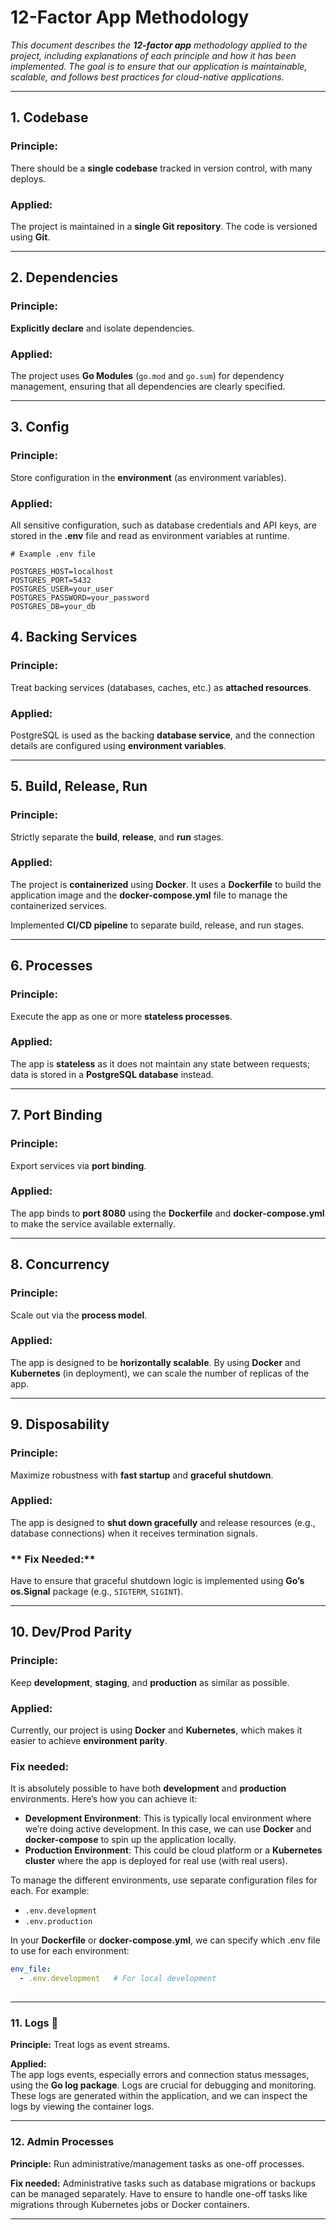 # **12-Factor App Methodology**

_This document describes the **12-factor app** methodology applied to the project, including explanations of each principle and how it has been implemented. The goal is to ensure that our application is maintainable, scalable, and follows best practices for cloud-native applications._

---

## 1. **Codebase** 

### Principle:
There should be a **single codebase** tracked in version control, with many deploys.

### Applied:
The project is maintained in a **single Git repository**. The code is versioned using **Git**.

---

## 2. **Dependencies**

### Principle:
**Explicitly declare** and isolate dependencies.

### Applied:
The project uses **Go Modules** (`go.mod` and `go.sum`) for dependency management, ensuring that all dependencies are clearly specified.

---

## 3. **Config**

### Principle:
Store configuration in the **environment** (as environment variables).

### Applied:
All sensitive configuration, such as database credentials and API keys, are stored in the **.env** file and read as environment variables at runtime.

```. env
# Example .env file

POSTGRES_HOST=localhost
POSTGRES_PORT=5432
POSTGRES_USER=your_user
POSTGRES_PASSWORD=your_password
POSTGRES_DB=your_db
```

## 4. **Backing Services**

### **Principle:**
Treat backing services (databases, caches, etc.) as **attached resources**.

### **Applied:**
PostgreSQL is used as the backing **database service**, and the connection details are configured using **environment variables**.

---

## 5. **Build, Release, Run**

### **Principle:**
Strictly separate the **build**, **release**, and **run** stages.

### **Applied:**
The project is **containerized** using **Docker**. It uses a **Dockerfile** to build the application image and the **docker-compose.yml** file to manage the containerized services.

Implemented **CI/CD pipeline** to separate build, release, and run stages.

---

## 6. **Processes**

### **Principle:**
Execute the app as one or more **stateless processes**.

### **Applied:**
The app is **stateless** as it does not maintain any state between requests; data is stored in a **PostgreSQL database** instead.

---

## 7. **Port Binding**

### **Principle:**
Export services via **port binding**.

### **Applied:**
The app binds to **port 8080** using the **Dockerfile** and **docker-compose.yml** to make the service available externally.

---

## 8. **Concurrency**

### **Principle:**
Scale out via the **process model**.

### **Applied:**
The app is designed to be **horizontally scalable**. By using **Docker** and **Kubernetes** (in deployment), we can scale the number of replicas of the app.

---

## 9. **Disposability**

### **Principle:**
Maximize robustness with **fast startup** and **graceful shutdown**.

### **Applied:**
The app is designed to **shut down gracefully** and release resources (e.g., database connections) when it receives termination signals.

### ** Fix Needed:**
Have to ensure that graceful shutdown logic is implemented using **Go’s os.Signal** package (e.g., `SIGTERM`, `SIGINT`).
 
---

## 10. **Dev/Prod Parity**

### **Principle:**
Keep **development**, **staging**, and **production** as similar as possible.

### **Applied:**
Currently, our project is using **Docker** and **Kubernetes**, which makes it easier to achieve **environment parity**.

### **Fix needed:**
It is absolutely possible to have both **development** and **production** environments. Here’s how you can achieve it:

- **Development Environment**: This is typically local environment where we’re doing active development. In this case, we can use **Docker** and **docker-compose** to spin up the application locally.
- **Production Environment**: This could be cloud platform or a **Kubernetes cluster** where the app is deployed for real use (with real users).

To manage the different environments, use separate configuration files for each. For example:
- `.env.development`
- `.env.production`

In your **Dockerfile** or **docker-compose.yml**, we can specify which .env file to use for each environment:

```yaml
env_file:
  - .env.development   # For local development
  
```

---

### 11. Logs :ledger:

**Principle:** Treat logs as event streams.

**Applied:**  
The app logs events, especially errors and connection status messages, using the **Go log package**. Logs are crucial for debugging and monitoring. These logs are generated within the application, and we can inspect the logs by viewing the container logs.

---


### 12. Admin Processes

**Principle:** Run administrative/management tasks as one-off processes.

**Fix needed:** Administrative tasks such as database migrations or backups can be managed separately. Have to ensure to handle one-off tasks like migrations through Kubernetes jobs or Docker containers.

---
